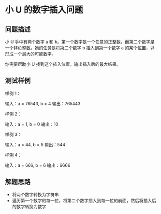 # 小 U 的数字插入问题

## 问题描述

小 U 手中有两个数字 a 和 b。第一个数字是一个任意的正整数，而第二个数字是一个非负整数。她的任务是将第二个数字 b 插入到第一个数字 a 的某个位置，以形成一个最大的可能数字。

你需要帮助小 U 找到这个插入位置，输出插入后的最大结果。

## 测试样例

样例 1：

输入：a = 76543, b = 4
输出：765443

样例 2：

输入：a = 1, b = 0
输出：10

样例 3：

输入：a = 44, b = 5
输出：544

样例 4：

输入：a = 666, b = 6
输出：6666

## 解题思路

- 将两个数字转换为字符串
- 遍历第一个数字的每一位，将第二个数字插入到每一位的前面，然后将插入后的数字转换为数字
